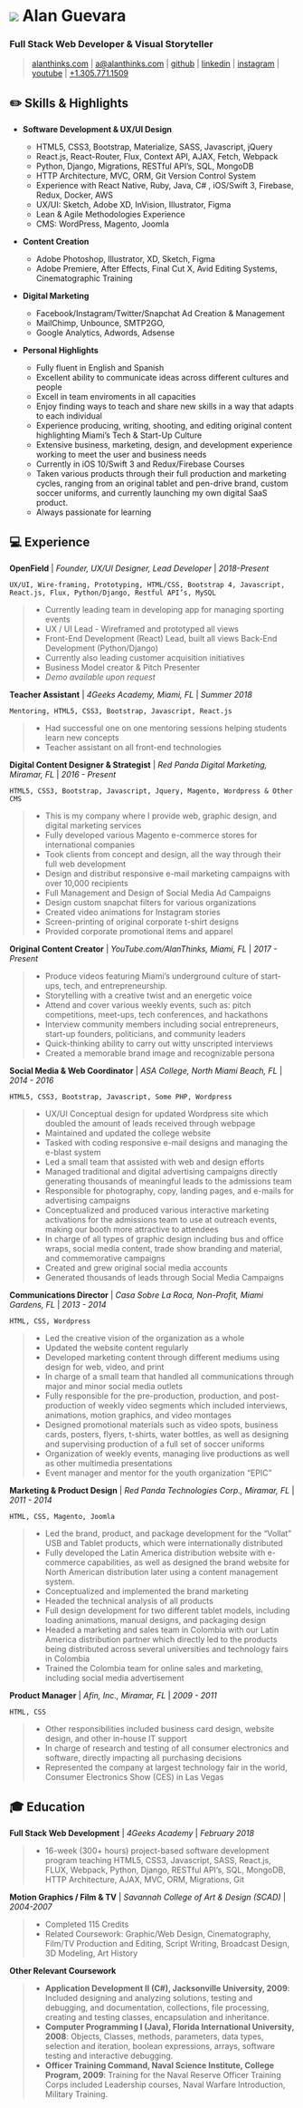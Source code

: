 
# ![](http://alanthinks.com/img/alanthinks-round-40px.png)  Alan Guevara
### Full Stack Web Developer & Visual Storyteller
> [alanthinks.com](http://alanthinks.com) | 
[a@alanthinks.com](mailto:a@alanthinks.com) |
[github](https://github.com/alanthinks) |
[linkedin](https://linkedin.com/in/alanthinks) |
[instagram](https://instagram.com/alanthinks) |
[youtube](https://youtube.com/alanthinks) |
[+1.305.771.1509](tel:+1-305-771-1509)

## :pencil2: Skills & Highlights
* __Software Development & UX/UI Design__
  * HTML5, CSS3, Bootstrap, Materialize, SASS, Javascript, jQuery
  * React.js, React-Router, Flux, Context API, AJAX, Fetch, Webpack
  * Python, Django, Migrations, RESTful API’s, SQL, MongoDB
  * HTTP Architecture, MVC, ORM, Git Version Control System
  * Experience with React Native, Ruby, Java, C# , iOS/Swift 3, Firebase, Redux, Docker, AWS
  * UX/UI: Sketch, Adobe XD, InVision, Illustrator, Figma
  * Lean & Agile Methodologies Experience
  * CMS: WordPress, Magento, Joomla

* __Content Creation__
  * Adobe Photoshop, Illustrator, XD, Sketch, Figma
  * Adobe Premiere, After Effects, Final Cut X, Avid Editing Systems, Cinematographic Training

* __Digital Marketing__
  * Facebook/Instagram/Twitter/Snapchat Ad Creation & Management
  * MailChimp, Unbounce, SMTP2GO,
  * Google Analytics, Adwords, Adsense

* __Personal Highlights__
  * Fully fluent in English and Spanish
  * Excellent ability to communicate ideas across different cultures and people
  * Excell in team enviroments in all capacities
  * Enjoy finding ways to teach and share new skills in a way that adapts to each individual
  * Experience producing, writing, shooting, and editing original content highlighting Miami’s Tech & Start-Up Culture
  * Extensive business, marketing, design, and development experience working to meet the user and business needs
  * Currently in iOS 10/Swift 3 and Redux/Firebase Courses
  * Taken various products through their full production and marketing cycles, ranging from an original tablet and pen-drive brand, custom soccer uniforms, and currently launching my own digital SaaS product.
  * Always passionate for learning

## :computer: Experience
**OpenField**
| _Founder, UX/UI Designer, Lead Developer_ | _2018-Present_

`UX/UI, Wire-framing, Prototyping, HTML/CSS, Bootstrap 4, Javascript, React.js, Flux, Python/Django, Restful API’s, MySQL`
>* Currently leading team in developing app for managing sporting
events
>* UX / UI Lead - Wireframed and prototyped all views
>* Front-End Development (React) Lead, built all views
Back-End Development (Python/Django)
>* Currently also leading customer acquisition initiatives
>* Business Model creator & Pitch Presenter
>* _Demo available upon request_

**Teacher Assistant**
| _4Geeks Academy, Miami, FL_ | _Summer 2018_

`Mentoring, HTML5, CSS3, Bootstrap, Javascript, React.js`
>* Had successful one on one mentoring sessions helping students learn new concepts
>* Teacher assistant on all front-end technologies

**Digital Content Designer & Strategist**
| _Red Panda Digital Marketing, Miramar, FL_ | _2016 - Present_

`HTML5, CSS3, Bootstrap, Javascript, Jquery, Magento, Wordpress & Other CMS`
>* This is my company where I provide web, graphic design, and digital marketing services
>* Fully developed various Magento e-commerce stores for international companies
>* Took clients from concept and design, all the way through their full web development
>* Design and distribut responsive e-mail marketing campaigns with over 10,000 recipients
>* Full Management and Design of Social Media Ad Campaigns
>* Design custom snapchat filters for various organizations
>* Created video animations for Instagram stories
>* Screen-printing of original corporate t-shirt designs
>* Provided corporate promotional items and apparel

**Original Content Creator**
| _YouTube.com/AlanThinks, Miami, FL_ | _2017 - Present_

>* Produce videos featuring Miami’s underground culture of start-ups, tech, and entrepreneurship.
>* Storytelling with a creative twist and an energetic voice
>* Attend and cover various weekly events, such as: pitch competitions, meet-ups, tech conferences, and hackathons
>* Interview community members including social entrepreneurs, start-up founders, politicians, and community leaders
>* Quick-thinking ability to carry out witty unscripted interviews
>* Created a memorable brand image and recognizable persona

**Social Media & Web Coordinator**
| _ASA College, North Miami Beach, FL_ | _2014 - 2016_

`HTML5, CSS3, Bootstrap, Javascript, Some PHP, Wordpress`
>* UX/UI Conceptual design for updated Wordpress site which doubled the amount of leads received through webpage
>* Maintained and updated the college website
>* Tasked with coding responsive e-mail designs and managing the e-blast system
>* Led a small team that assisted with web and design efforts
>* Managed traditional and digital advertising campaigns directly generating thousands of meaningful leads to the admissions team
>* Responsible for photography, copy, landing pages, and e-mails for advertising campaigns
>* Conceptualized and produced various interactive marketing activations for the admissions team to use at outreach events, making our booth more attractive to attendees
>* In charge of all types of graphic design including bus and office wraps, social media content, trade show branding and material, and commemorative campaigns
>* Created and grew original social media accounts
>* Generated thousands of leads through Social Media Campaigns

**Communications Director**
| _Casa Sobre La Roca, Non-Profit, Miami Gardens, FL_ | _2013 - 2014_

`HTML, CSS, Wordpress`
>* Led the creative vision of the organization as a whole
>* Updated the website content regularly
>* Developed marketing content through different mediums using design for web, video, and print
>* In charge of a small team that handled all communications through major and minor social media outlets
>* Fully responsible for the pre-production, production, and post-production of weekly video segments which included interviews, animations, motion graphics, and video montages
>* Designed promotional materials such as video spots, business cards, posters, flyers, t-shirts, water bottles, as well as designing and supervising production of a full set of soccer uniforms
>* Organization of weekly events, managing live productions as well as other multimedia presentations
>* Event manager and mentor for the youth organization “EPIC”

**Marketing & Product Design**
| _Red Panda Technologies Corp., Miramar, FL_ | _2011 - 2014_

`HTML, CSS, Magento, Joomla`
>* Led the brand, product, and package development for the “Vollat” USB and Tablet products, which were internationally distributed
>* Fully developed the Latin America distribution website with e-commerce capabilities, as well as designed the brand website for North American distribution later using a content management system.
>* Conceptualized and implemented the brand marketing
>* Headed the technical analysis of all products
>* Full design development for two different tablet models, including loading animations, manual designs, and packaging design
>* Headed a marketing and sales team in Colombia with our Latin America distribution partner which directly led to the products being distributed across several universities and technology fairs in Colombia
>* Trained the Colombia team for online sales and marketing, including social media advertisement

**Product Manager**
| _Afin, Inc., Miramar, FL_ | _2009 - 2011_

`HTML, CSS`
>* Other responsibilities included business card design, website design, and other in-house IT support
>* In charge of research and testing of all consumer electronics and software, directly impacting all purchasing decisions
>* Represented the company at largest technology fair in the world, Consumer Electronics Show (CES) in Las Vegas

## :mortar_board: Education
**Full Stack Web Development**
| _4Geeks Academy_ | _February 2018_

>* 16-week (300+ hours) project-based software development program teaching HTML5, CSS3, Javascript, SASS, React.js, FLUX, Webpack, Python, Django, RESTful API’s, SQL, MongoDB, HTTP Architecture, AJAX, MVC, ORM, Migrations, Git

**Motion Graphics / Film & TV**
| _Savannah College of Art & Design (SCAD)_ | _2004-2007_

>* Completed 115 Credits
>* Related Coursework: Graphic/Web Design, Cinematography, Film/TV Production and Editing, Script Writing, Broadcast Design, 3D Modeling, Art History

**Other Relevant Coursework**
>* **Application Development II (C#), Jacksonville University, 2009**: Included designing and analyzing solutions, testing and debugging, and documentation, collections, file processing, creating and testing classes, encapsulation and inheritance. 
>* **Computer Programming I (Java), Florida International University, 2008**: Objects, Classes, methods, parameters, data types, selection and iteration, boolean expressions, arrays, software testing and interactive debugging.
>* **Officer Training Command, Naval Science Institute, College Program, 2009**: Training for the Naval Reserve Officer Training Corps included Leadership courses, Naval Warfare Introduction, Military Training.
